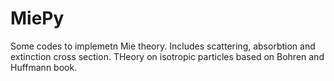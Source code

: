 # MiePy

Some codes to implemetn Mie theory. Includes scattering, absorbtion and extinction cross section. THeory on isotropic particles based on Bohren and Huffmann book. 